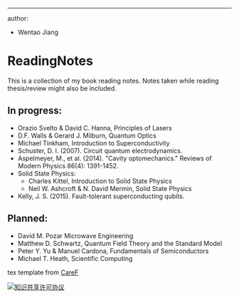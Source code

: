 ---
author:
- Wentao Jiang

# ReadingNotes

This is a collection of my book reading notes. Notes taken while reading thesis/review might also be included.


In progress:
------------

* Orazio Svelto & David C. Hanna, Principles of Lasers
* D.F. Walls & Gerard J. Milburn, Quantum Optics
* Michael Tinkham, Introduction to Superconductivity
* Schuster, D. I. (2007). Circuit quantum electrodynamics.
* Aspelmeyer, M., et al. (2014). "Cavity optomechanics." Reviews of Modern Physics 86(4): 1391-1452.
* Solid State Physics:
  * Charles Kittel, Introduction to Solid State Physics
  * Neil W. Ashcroft & N. David Mermin, Solid State Physics
* Kelly, J. S. (2015). Fault-tolerant superconducting qubits.

Planned:
--------

* David M. Pozar Microwave Engineering
* Matthew D. Schwartz, Quantum Field Theory and the Standard Model
* Peter Y. Yu & Manuel Cardona, Fundamentals of Semiconductors
* Michael T. Heath, Scientific Computing

tex template from [CareF](https://github.com/CareF)

<a rel="license" href="http://creativecommons.org/licenses/by-nc-sa/4.0/"><img alt="知识共享许可协议" style="border-width:0" src="https://i.creativecommons.org/l/by-nc-sa/4.0/88x31.png" /></a><br />

